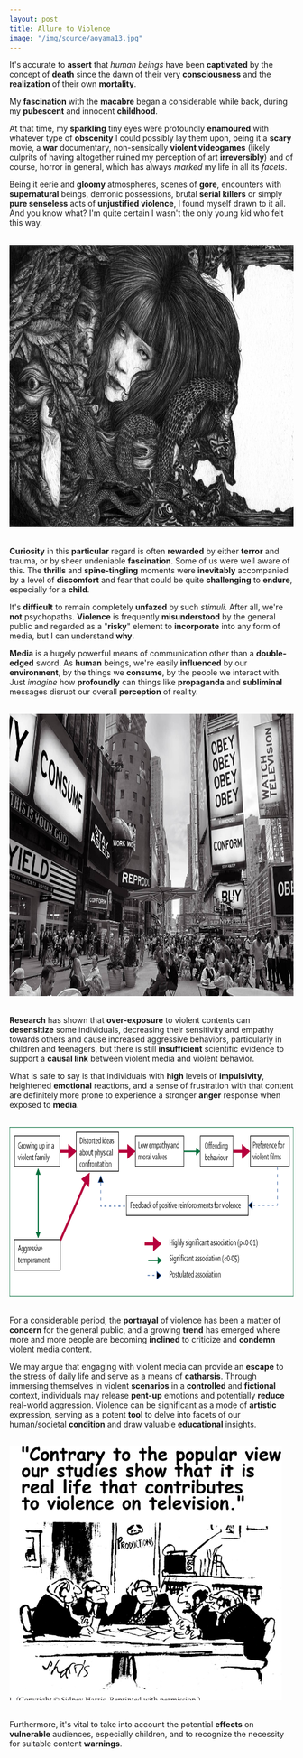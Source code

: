 ```yaml
---
layout: post
title: Allure to Violence
image: "/img/source/aoyama13.jpg"
---
```


It's accurate to **assert** that *human beings* have been **captivated** by the concept of **death** since the dawn of their very **consciousness** and the **realization** of their own **mortality**.

My **fascination** with the **macabre** began a considerable while back, during my **pubescent** and innocent **childhood**.

At that time, my **sparkling** tiny eyes were profoundly **enamoured** with whatever type of **obscenity** I could possibly lay them upon, being it a **scary** movie, a **war** documentary, non-sensically **violent videogames** (likely culprits of having altogether ruined my perception of art **irreversibly**) and of course, horror in general, which has always *marked* my life in all its *facets*. 

Being it eerie and **gloomy** atmospheres, scenes of **gore**, encounters with **supernatural** beings, demonic possessions, brutal **serial killers** or simply **pure senseless** acts of **unjustified violence**, I found myself drawn to it all. 
And you know what? I'm quite certain I wasn't the only young kid who felt this way.

<br>
<img src="/img/source/aoyama13.jpg" height="500">
<br><br>

**Curiosity** in this **particular** regard is often **rewarded** by either **terror** and trauma, or by sheer undeniable **fascination**. 
Some of us were well aware of this. The **thrills** and **spine-tingling** moments were **inevitably** accompanied by a level of **discomfort** and fear that could be quite **challenging** to **endure**, especially for a **child**.

It's **difficult** to remain completely **unfazed** by such *stimuli*. After all, we're **not** psychopaths. **Violence** is frequently **misunderstood** by the general public and regarded as a "**risky**" element to **incorporate** into any form of media, but I can understand **why**.

**Media** is a hugely powerful means of communication other than a **double-edged** sword. As **human** beings, we're easily **influenced** by our **environment**, by the things we **consume**, by the people we interact with. Just *imagine* how **profoundly** can things like **propaganda** and **subliminal** messages disrupt our overall **perception** of reality.

<br>
<img src="/img/source/theylive.jpg" height="500">
<br><br>

**Research** has shown that **over-exposure** to violent contents can **desensitize** some individuals, decreasing their sensitivity and empathy towards others and cause increased aggressive behaviors, particularly in children and teenagers, but there is still **insufficient** scientific evidence to support a **causal link** between violent media and violent behavior. 

What is safe to say is that individuals with **high** levels of **impulsivity**, heightened **emotional** reactions, and a sense of frustration with that content are definitely more prone to experience a stronger **anger** response when exposed to **media**.

<br>
<img src="/img/source/gr1_lrg.jpg" height="300">
<br><br>

For a considerable period, the **portrayal** of violence has been a matter of **concern** for the general public, and a growing **trend** has emerged where more and more people are becoming **inclined** to criticize and **condemn** violent media content.

We may argue that engaging with violent media can provide an **escape** to the stress of daily life and serve as a means of **catharsis**. 
Through immersing themselves in violent **scenarios** in a **controlled** and **fictional** context, individuals may release **pent-up** emotions and potentially **reduce** real-world aggression. 
Violence can be significant as a mode of **artistic** expression, serving as a potent **tool** to delve into facets of our human/societal **condition** and draw valuable **educational** insights.

<br>
<img src="/img/source/2-Figure1-1.png" height="450">
<br><br>

Furthermore, it's vital to take into account the potential **effects** on **vulnerable** audiences, especially children, and to recognize the necessity for suitable content **warnings**.
